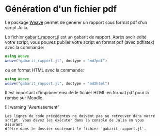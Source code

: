 # Génération d'un fichier pdf

Le package [Weave](http://weavejl.mpastell.com/stable/) permet de générer un
rapport sous format pdf d'un script Julia.

Le fichier [gabarit_rapport.jl](../gabarit_rapport.jl) est un gabarit de
rapport. Après avoir édité votre script, vous pouvez publier votre script en
format pdf (avec pdflatex) avec la commande:
```julia
using Weave
weave("gabarit_rapport.jl", doctype = "md2pdf")
```
ou en format HTML avec la commande:
```julia
using Weave
weave("gabarit_rapport.jl", doctype = "md2html")
```
Il est important d'imprimer ensuite le fichier HTML en format pdf pour la remise
sur Moodle.

!!! warning "Avertissement"

    Les lignes de code précédentes ne doivent pas se retrouver dans votre
    script. Vous devez les éxécuter dans la console de Julia en vous assurant
    d'être dans le dossier contenant le fichier `gabarit_rapport.jl`.
